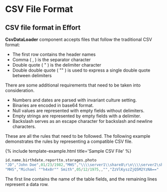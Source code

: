 # CSV File Format

## CSV file format in Effort

**CsvDataLoader** component accepts files that follow the traditional CSV format:

 - The first row contains the header names
 - Comma ( , ) is the separator character
 - Double quote ( " ) is the delimiter character
 - Double double quote ( "" ) is used to express a single double quote between delimiters

There are some additional requirements that need to be taken into consideration.

 - Numbers and dates are parsed with invariant culture setting.
 - Binaries are encoded in base64 format.
 - Null values are represented with empty fields without delimiters.
 - Empty strings are represented by empty fields with a delimiter.
 - Backslash serves as an escape character for backslash and newline characters.

These are all the rules that need to be followed. The following example demonstrates the rules by representing a compatible CSV file.

{% include template-example.html title='Sample CSV File' %} 
```csharp
id,name,birthdate,reportto,storages,photo
"JD","John Doe",01/23/1982,"MHS","\\\\server1\\share8\r\n\\\\server2\share3",
"MHS","Michael ""h4x0r"" Smith",05/12/1975,,"","ZzVlKyszZjQ5M2YzNA=="
```

The first line contains the name of the table fields, and the remaining lines represent a data row.


